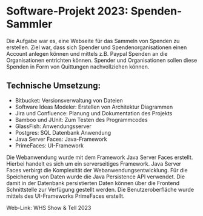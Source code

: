 # Software-Projekt 2023: Spenden-Sammler

Die Aufgabe war es, eine Webseite für das Sammeln von Spenden zu erstellen. Ziel war, dass sich Spender und Spendenorganisationen einen Account anlegen können und mittels z.B. Paypal Spenden an die Organisationen entrichten können. Spender und Organisationen sollen diese Spenden in Form von Quittungen nachvollziehen können.


## Technische Umsetzung:
- Bitbucket: Versionsverwaltung von Dateien
- Software Ideas Modeler: Erstellen von Architektur Diagrammen
- Jira und Confluence: Planung und Dokumentation des Projekts
- Bamboo und JUnit: Zum Testen des Programmcodes
- GlassFish: Anwendungsserver
- Postgres: SQL Datenbank Anwendung
- Java Server Faces: Java-Framework
- PrimeFaces: UI-Framework

Die Webanwendung wurde mit dem Framework Java Server Faces erstellt. Hierbei handelt es sich um ein serverseitiges Framework. Java Server Faces verbirgt die Komplexität der Webanwendungsentwicklung. Für die Speicherung von Daten wurde die Java Persistence API verwendet. Die damit in der Datenbank persistierten Daten können über die Frontend Schnittstelle zur Verfügung gestellt werden. Die Benutzeroberfläche wurde mittels des UI-Frameworks PrimeFaces erstellt.

Web-Link: WHS Show & Tell 2023

